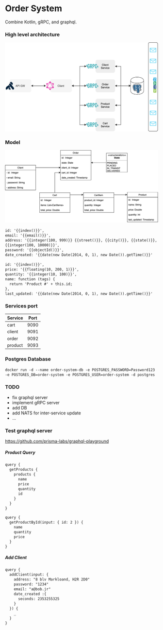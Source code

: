Order System
=

Combine Kotlin, gRPC, and graphql.

### High level architecture
![architecture](https://github.com/adetalhouet/order-system/raw/master/docs/src/docs/resources/high-level-arch.png)

### Model
![architecture](https://github.com/adetalhouet/order-system/raw/master/docs/src/docs/resources/model.png)


    id: '{{index()}}',
    email: '{{email()}}',
    address: '{{integer(100, 999)}} {{street()}}, {{city()}}, {{state()}}, {{integer(100, 10000)}}',
    password: '{{objectId()}}',
    date_created: '{{date(new Date(2014, 0, 1), new Date()).getTime()}}'

    id: '{{index()}}',
    price: '{{floating(10, 200, 1)}}',
    quantity: '{{integer(10, 100)}}',
    name: function (tags) {
      return 'Product #' + this.id;
    },
    last_updated: '{{date(new Date(2014, 0, 1), new Date()).getTime()}}'


### Services port

| Service | Port |
|---------|:----:|
| cart    | 9090 |
| client  | 9091 |
| order   | 9092 |
| product | 9093 |

### Postgres Database

```
docker run -d --name order-system-db -e POSTGRES_PASSWORD=Password123 -e POSTGRES_DB=order-system -e POSTGRES_USER=order-system -d postgres
```

### TODO
- fix graphql server
- implement gRPC server
- add DB
- add NATS for inter-service update
- ...


### Test graphql server

https://github.com/prisma-labs/graphql-playground

##### Product Query
```
query {
  getProducts {
    products {
      name
      price
      quantity
      id
    }
  }
}
```

```
query {
  getProductById(input: { id: 2 }) {
    name
    quantity
    price
  }
}
```

##### Add Client
```
query {
  addClient(input: {
    address: "8 blv Markloand, H2R 2D0"
    password: "1234"
    email: "a@bob.jr"
    date_created :{
      seconds: 2353255325
    }
  }) {
    _
  }
}
```